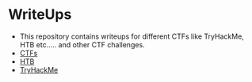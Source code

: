 # WriteUps
- This repository contains writeups for different CTFs like TryHackMe, HTB etc..... and other CTF challenges.
- [CTFs](https://aashishsec.github.io/WriteUps/CTFs/)
- [HTB](https://aashishsec.github.io/WriteUps/HTB/)
- [TryHackMe](https://aashishsec.github.io/WriteUps/TryHackMe/)

